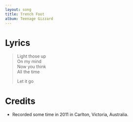 ```yaml
---
layout: song
title: Trench Foot
album: Teenage Gizzard
---
```


# Lyrics

> Light those up  
> On my mind  
> Now you think  
> All the time  
>  
> Let it go  

# Credits

* Recorded some time in 2011 in Carlton, Victoria, Australia.  
